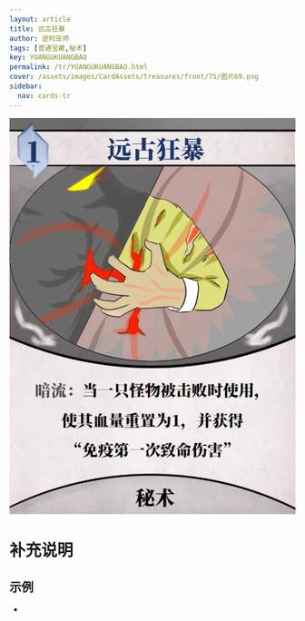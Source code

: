 ```yaml
---
layout: article
title: 远古狂暴
author: 逆时巫师
tags: [普通宝藏,秘术]
key: YUANGUKUANGBAO
permalink: /tr/YUANGUKUANGBAO.html
cover: /assets/images/CardAssets/treasures/front/75/图片69.png
sidebar:
  nav: cards-tr
---
```

![](/assets/images/CardAssets/treasures/front/75/图片69.png)

# 补充说明



## 示例
* 